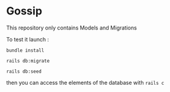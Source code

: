 # Gossip

This repository only contains Models and Migrations

To test it launch :

`bundle install`

`rails db:migrate`

`rails db:seed`

then you can access the elements of the database with `rails c`
